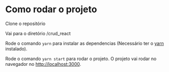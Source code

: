 # Como rodar o projeto
Clone o repositório

Vai para o diretório /crud_react

Rode o comando `yarn` para instalar as dependencias (Necessário ter o [yarn](https://yarnpkg.com/) instalado).

Rode o comando `yarn start` para rodar o projeto. O projeto vai rodar no navegador no [http://localhost:3000](http://localhost:3000).
